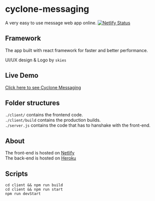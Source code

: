 # cyclone-messaging

A very easy to use message web app online.
[![Netlify Status](https://api.netlify.com/api/v1/badges/20504812-d5e1-4347-bae6-5db78854e6b7/deploy-status)](https://app.netlify.com/sites/cyclone-messaging/deploys)

## Framework

The app built with react framework for faster and better performance.

UI/UX design & Logo by `skies`

## Live Demo

[Click here to see Cyclone Messaging](https://cyclone-messaging.netlify.app)

## Folder structures

`./client/` contains the frontend code. <br />
`./client/build` contains the production builds. <br />
`./server.js` contains the code that has to hanshake with the front-end.

## About

The front-end is hosted on [Netlify](https://www.netlify.com) <br />
The back-end is hosted on [Heroku](https://www.heroku.com)

## Scripts

`cd client && npm run build` <br />
`cd client && npm run start` <br />
`npm run devStart`
